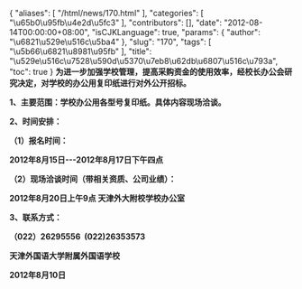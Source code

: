 {
    "aliases": [
        "/html/news/170.html"
    ],
    "categories": [
        "\u65b0\u95fb\u4e2d\u5fc3"
    ],
    "contributors": [],
    "date": "2012-08-14T00:00:00+08:00",
    "isCJKLanguage": true,
    "params": {
        "author": "\u6821\u529e\u516c\u5ba4"
    },
    "slug": "170",
    "tags": [
        "\u5b66\u6821\u8981\u95fb"
    ],
    "title": "\u529e\u516c\u7528\u590d\u5370\u7eb8\u62db\u6807\u516c\u793a",
    "toc": true
}
**为进一步加强学校管理，提高采购资金的使用效率，经校长办公会研究决定，对学校的办公用复印纸进行对外公开招标。**

**1、主要范围：学校办公用各型号复印纸。具体内容现场洽谈。**

**2、时间安排：**

**（1）报名时间：**

**2012年8月15日---2012年8月17日下午四点**

**（2）现场洽谈时间（带相关资质、公司业绩）：**

**2012年8月20日上午9点 天津外大附校学校办公室**

**3、联系方式：**

**（022）26295556  (022)26353573**

**天津外国语大学附属外国语学校**

**2012年8月10日**

